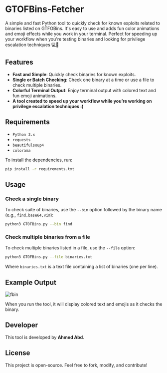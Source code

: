# GTOFBins-Fetcher
A simple and fast Python tool to quickly check for known exploits related to binaries listed on GTFOBins. It's easy to use and adds fun color animations and emoji effects while you work in your terminal. Perfect for speeding up your workflow when you're testing binaries and looking for privilege escalation techniques  💻🚀

## Features

- **Fast and Simple**: Quickly check binaries for known exploits.
- **Single or Batch Checking**: Check one binary at a time or use a file to check multiple binaries.
- **Colorful Terminal Output**: Enjoy terminal output with colored text and fun emoji animations.
- **A tool created to speed up your workflow while you’re working on privilege escalation techniques :)**

## Requirements

- `Python 3.x`
- `requests`
- `beautifulsoup4`
- `colorama`

To install the dependencies, run:

```bash
pip install -r requirements.txt
```

## Usage

### Check a single binary

To check suite of binaries, use the `--bin` option followed by the binary name (e.g., `find,base64,vim`):

```bash
python3 GTOFBins.py --bin find
```

### Check multiple binaries from a file

To check multiple binaries listed in a file, use the `--file` option:

```bash
python3 GTOFBins.py --file binaries.txt
```

Where `binaries.txt` is a text file containing a list of binaries (one per line).

## Example Output
![fbin](https://github.com/user-attachments/assets/daee6a92-dadb-4686-9c01-ee33d2cda0b5)

When you run the tool, it will display colored text and emojis as it checks the binary.

## Developer

This tool is developed by **Ahmed Abd**.

## License

This project is open-source. Feel free to fork, modify, and contribute!

